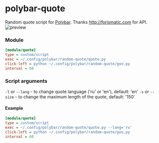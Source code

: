 # polybar-quote
Random quote script for [Polybar](https://github.com/jaagr/polybar). Thanks http://forismatic.com for API.
![preview](https://github.com/soapmangoesdown/polybar-random-quote/raw/master/preview.png)

### Module
```ini
[module/quote]
type = custom/script
exec = ~/.config/polybar/random-quote/quote.py
click-left = python ~/.config/polybar/random-quote/goo.py
interval = 60
```
### Script arguments
`-l` or `--lang` - to change quote language ('ru' or 'en'), default: 'en'
`-s` or `--size` - to change the maximum length of the quote, default: '150'
#### Example
```ini
[module/quote]
type = custom/script
exec = ~/.config/polybar/random-quote/quote.py --lang='ru'
click-left = python ~/.config/polybar/random-quote/goo.py
interval = 60
```
